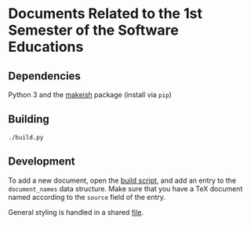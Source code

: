 # Documents Related to the 1st Semester of the Software Educations

## Dependencies

Python 3 and the [makeish](https://pypi.org/project/makeish/) package (install via `pip`)

## Building

```shell
./build.py
```

## Development

To add a new document, open the [build script](doc/build.py), and add an entry to the `document_names` data structure. Make sure that you have a TeX document named according to the `source` field of the entry.

General styling is handled in a shared [file](doc/shared.tex).

